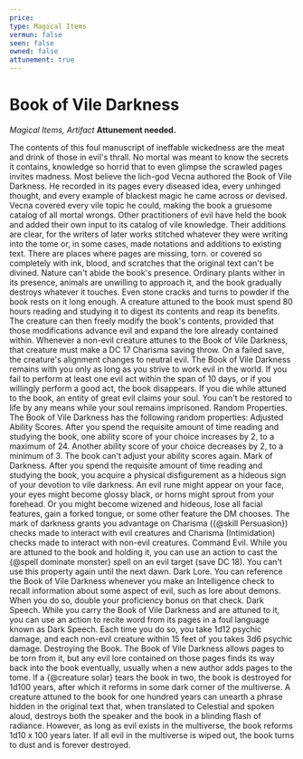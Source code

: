 ```yaml
---
price: 
type: Magical Items
vermun: false
seen: false
owned: false
attunement: true
---
```

# Book of Vile Darkness

*Magical Items, Artifact* **Attunement needed.**

The contents of this foul manuscript of ineffable wickedness are the meat and drink of those in evil's thrall. No mortal was meant to know the secrets it contains, knowledge so horrid that to even glimpse the scrawled pages invites madness. Most believe the lich-god Vecna authored the Book of Vile Darkness. He recorded in its pages every diseased idea, every unhinged thought, and every example of blackest magic he came across or devised. Vecna covered every vile topic he could, making the book a gruesome catalog of all mortal wrongs. Other practitioners of evil have held the book and added their own input to its catalog of vile knowledge. Their additions are clear, for the writers of later works stitched whatever they were writing into the tome or, in some cases, made notations and additions to existing text. There are places where pages are missing, torn. or covered so completely with ink, blood, and scratches that the original text can't be divined. Nature can't abide the book's presence. Ordinary plants wither in its presence, animals are unwilling to approach it, and the book gradually destroys whatever it touches. Even stone cracks and turns to powder if the book rests on it long enough. A creature attuned to the book must spend 80 hours reading and studying it to digest its contents and reap its benefits. The creature can then freely modify the book's contents, provided that those modifications advance evil and expand the lore already contained within. Whenever a non-evil creature attunes to the Book of Vile Darkness, that creature must make a DC 17 Charisma saving throw. On a failed save, the creature's alignment changes to neutral evil. The Book of Vile Darkness remains with you only as long as you strive to work evil in the world. If you fail to perform at least one evil act within the span of 10 days, or if you willingly perform a good act, the book disappears. If you die while attuned to the book, an entity of great evil claims your soul. You can't be restored to life by any means while your soul remains imprisoned. Random Properties. The Book of Vile Darkness has the following random properties: Adjusted Ability Scores. After you spend the requisite amount of time reading and studying the book, one ability score of your choice increases by 2, to a maximum of 24. Another ability score of your choice decreases by 2, to a minimum of 3. The book can't adjust your ability scores again. Mark of Darkness. After you spend the requisite amount of time reading and studying the book, you acquire a physical disfigurement as a hideous sign of your devotion to vile darkness. An evil rune might appear on your face, your eyes might become glossy black, or horns might sprout from your forehead. Or you might become wizened and hideous, lose all facial features, gain a forked tongue, or some other feature the DM chooses. The mark of darkness grants you advantage on Charisma ({@skill Persuasion}) checks made to interact with evil creatures and Charisma (Intimidation) checks made to interact with non-evil creatures. Command Evil. While you are attuned to the book and holding it, you can use an action to cast the {@spell dominate monster} spell on an evil target (save DC 18). You can't use this property again until the next dawn. Dark Lore. You can reference the Book of Vile Darkness whenever you make an Intelligence check to recall information about some aspect of evil, such as lore about demons. When you do so, double your proficiency bonus on that check. Dark Speech. While you carry the Book of Vile Darkness and are attuned to it, you can use an action to recite word from its pages in a foul language known as Dark Speech. Each time you do so, you take 1d12 psychic damage, and each non-evil creature within 15 feet of you takes 3d6 psychic damage. Destroying the Book. The Book of Vile Darkness allows pages to be torn from it, but any evil lore contained on those pages finds its way back into the book eventually, usually when a new author adds pages to the tome. If a {@creature solar} tears the book in two, the book is destroyed for 1d100 years, after which it reforms in some dark corner of the multiverse. A creature attuned to the book for one hundred years can unearth a phrase hidden in the original text that, when translated to Celestial and spoken aloud, destroys both the speaker and the book in a blinding flash of radiance. However, as long as evil exists in the multiverse, the book reforms 1d10 x 100 years later. If all evil in the multiverse is wiped out, the book turns to dust and is forever destroyed.